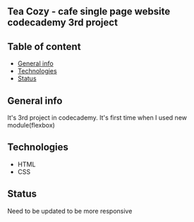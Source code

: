## Tea Cozy - cafe single page website codecademy 3rd project

## Table of content 
- [General info](#general-info)
- [Technologies](#technologies)
- [Status](#status)

## General info
It's 3rd project in codecademy. It's first time when I used new module(flexbox)

## Technologies

 - HTML
 - CSS

## Status
Need to be updated to be more responsive